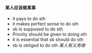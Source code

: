 #### 某人应该做某事

* it pays to do sth
* it makes perfect sense to do sth
* sb is supposed to do sth
* Priority should be given to doing sth
* it is essential that sb should do sth
* sb is obliged to do sth  *某人有义务做*